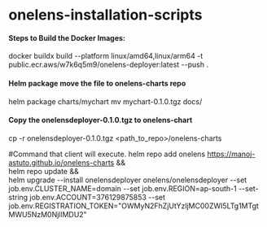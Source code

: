 # onelens-installation-scripts

#### Steps to Build the Docker Images: 
docker buildx build --platform linux/amd64,linux/arm64 -t public.ecr.aws/w7k6q5m9/onelens-deployer:latest --push .


#### Helm package move the file to onelens-charts repo 
helm package charts/mychart
mv mychart-0.1.0.tgz docs/

#### Copy the onelensdeployer-0.1.0.tgz to onelens-chart 
cp -r onelensdeployer-0.1.0.tgz <path_to_repo>/onelens-charts


#Command that client will execute.
helm repo add onelens https://manoj-astuto.github.io/onelens-charts && \
helm repo update && \
helm upgrade --install onelensdeployer onelens/onelensdeployer --set job.env.CLUSTER_NAME=domain --set job.env.REGION=ap-south-1 --set-string job.env.ACCOUNT=376129875853 --set job.env.REGISTRATION_TOKEN="OWMyN2FhZjUtYzljMC00ZWI5LTg1MTgtMWU5NzM0NjllMDU2"




